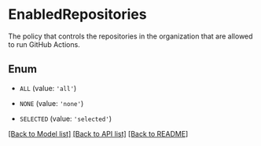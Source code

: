 # EnabledRepositories

The policy that controls the repositories in the organization that are allowed to run GitHub Actions.

## Enum

* `ALL` (value: `'all'`)

* `NONE` (value: `'none'`)

* `SELECTED` (value: `'selected'`)

[[Back to Model list]](../README.md#documentation-for-models) [[Back to API list]](../README.md#documentation-for-api-endpoints) [[Back to README]](../README.md)


